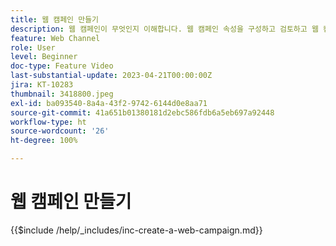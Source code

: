 ```yaml
---
title: 웹 캠페인 만들기
description: 웹 캠페인이 무엇인지 이해합니다. 웹 캠페인 속성을 구성하고 검토하고 웹 캠페인을 게시하는 방법을 알아봅니다.
feature: Web Channel
role: User
level: Beginner
doc-type: Feature Video
last-substantial-update: 2023-04-21T00:00:00Z
jira: KT-10283
thumbnail: 3418800.jpeg
exl-id: ba093540-8a4a-43f2-9742-6144d0e8aa71
source-git-commit: 41a651b01380181d2ebc586fdb6a5eb697a92448
workflow-type: ht
source-wordcount: '26'
ht-degree: 100%

---
```


# 웹 캠페인 만들기

{{$include /help/_includes/inc-create-a-web-campaign.md}}
